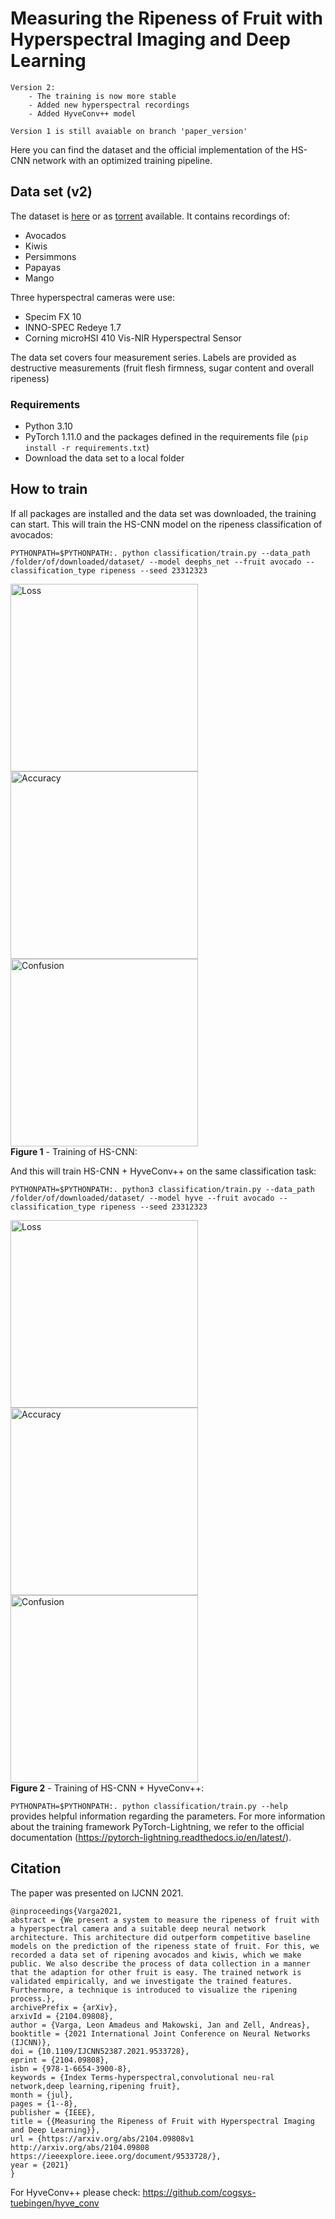 # Measuring the Ripeness of Fruit with Hyperspectral Imaging and Deep Learning

    Version 2:
        - The training is now more stable
        - Added new hyperspectral recordings
        - Added HyveConv++ model

    Version 1 is still avaiable on branch 'paper_version' 

Here you can find the dataset and the official implementation of the HS-CNN network with an optimized training pipeline.

## Data set (v2)
The dataset is [here](https://cogsys.cs.uni-tuebingen.de/webprojects/DeepHS-Fruit-2023-Datasets/) or as [torrent](https://cogsys.cs.uni-tuebingen.de/webprojects/DeepHS-Fruit-2023-Datasets/DeepHS-Fruit-2023-Datasets.torrent) available. 
It contains recordings of:
 - Avocados
 - Kiwis
 - Persimmons
 - Papayas
 - Mango

Three hyperspectral cameras were use:
 - Specim FX 10
 - INNO-SPEC Redeye 1.7
 - Corning microHSI 410 Vis-NIR Hyperspectral Sensor

The data set covers four measurement series. Labels are provided as destructive measurements (fruit flesh firmness, sugar content and overall ripeness)

### Requirements
 - Python 3.10
 - PyTorch 1.11.0
and the packages defined in the requirements file (```pip install -r requirements.txt```)
 - Download the data set to a local folder

## How to train
If all packages are installed and the data set was downloaded, the training can start.
This will train the HS-CNN model on the ripeness classification of avocados:

    PYTHONPATH=$PYTHONPATH:. python classification/train.py --data_path /folder/of/downloaded/dataset/ --model deephs_net --fruit avocado --classification_type ripeness --seed 23312323

<img src="images/deephs_net_loss.png" alt="Loss" style="width: 300px;"/><br>
<img src="images/deephs_net_accuracy.png" alt="Accuracy" style="width: 300px;"/><br>
<img src="images/deephs_net_confusion.png" alt="Confusion" style="width: 300px;"/><br>
**Figure 1** - Training of HS-CNN:
  
And this will train HS-CNN + HyveConv++ on the same classification task:

    PYTHONPATH=$PYTHONPATH:. python3 classification/train.py --data_path /folder/of/downloaded/dataset/ --model hyve --fruit avocado --classification_type ripeness --seed 23312323

<img src="images/hyve_loss.png" alt="Loss" style="width: 300px;"/><br>
<img src="images/hyve_accuracy.png" alt="Accuracy" style="width: 300px;"/><br>
<img src="images/hyve_confusion.png" alt="Confusion" style="width: 300px;"/><br>
**Figure 2** - Training of HS-CNN + HyveConv++:

```PYTHONPATH=$PYTHONPATH:. python classification/train.py --help``` provides helpful information regarding the parameters. 
For more information about the training framework PyTorch-Lightning, we refer to the official documentation (https://pytorch-lightning.readthedocs.io/en/latest/).

            
## Citation
The paper was presented on IJCNN 2021.
```
@inproceedings{Varga2021,
abstract = {We present a system to measure the ripeness of fruit with a hyperspectral camera and a suitable deep neural network architecture. This architecture did outperform competitive baseline models on the prediction of the ripeness state of fruit. For this, we recorded a data set of ripening avocados and kiwis, which we make public. We also describe the process of data collection in a manner that the adaption for other fruit is easy. The trained network is validated empirically, and we investigate the trained features. Furthermore, a technique is introduced to visualize the ripening process.},
archivePrefix = {arXiv},
arxivId = {2104.09808},
author = {Varga, Leon Amadeus and Makowski, Jan and Zell, Andreas},
booktitle = {2021 International Joint Conference on Neural Networks (IJCNN)},
doi = {10.1109/IJCNN52387.2021.9533728},
eprint = {2104.09808},
isbn = {978-1-6654-3900-8},
keywords = {Index Terms-hyperspectral,convolutional neu-ral network,deep learning,ripening fruit},
month = {jul},
pages = {1--8},
publisher = {IEEE},
title = {{Measuring the Ripeness of Fruit with Hyperspectral Imaging and Deep Learning}},
url = {https://arxiv.org/abs/2104.09808v1 http://arxiv.org/abs/2104.09808 https://ieeexplore.ieee.org/document/9533728/},
year = {2021}
}

```
For HyveConv++ please check: https://github.com/cogsys-tuebingen/hyve_conv


